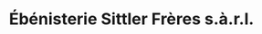 ---
title: "Ébénisterie Sittler Frères s.à.r.l."
url: /colmar/ebenisterie-sittler-freres-s-a-r-l/
shop: antiquités
---